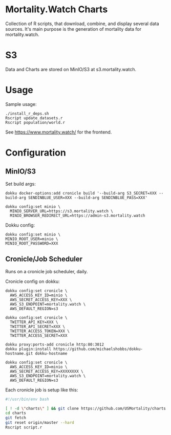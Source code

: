 # Mortality.Watch Charts
Collection of R scripts, that download, combine, and display several data sources.
It's main purpose is the generation of mortality data for mortality.watch.

# S3
Data and Charts are stored on MinIO/S3 at s3.mortality.watch.

# Usage
Sample usage:
```
./install_r_deps.sh
Rscript update_datasets.r
Rscript population/world.r
```

See https://www.mortality.watch/ for the frontend.

# Configuration

## MinIO/S3
Set build args:
```
dokku docker-options:add cronicle build '--build-arg S3_SECRET=XXX --build-arg SENDINBLUE_USER=XXX --build-arg SENDINBLUE_PASS=XXX'
```

```
dokku config:set minio \
  MINIO_SERVER_URL=https://s3.mortality.watch \
  MINIO_BROWSER_REDIRECT_URL=https://admin-s3.mortality.watch
```

Dokku config:
```
dokku config:set minio \
MINIO_ROOT_USER=minio \
MINIO_ROOT_PASSWORD=XXX
```

## Cronicle/Job Scheduler
Runs on a cronicle job scheduler, daily.

Cronicle config on dokku:
```
dokku config:set cronicle \
  AWS_ACCESS_KEY_ID=minio \
  AWS_SECRET_ACCESS_KEY=XXX \
  AWS_S3_ENDPOINT=mortality.watch \
  AWS_DEFAULT_REGION=s3

dokku config:set cronicle \
  TWITTER_API_KEY=XXX \
  TWITTER_API_SECRET=XXX \
  TWITTER_ACCESS_TOKEN=XXX \
  TWITTER_ACCESS_SECRET=XXX
```

```
dokku proxy:ports-add cronicle http:80:3012
dokku plugin:install https://github.com/michaelshobbs/dokku-hostname.git dokku-hostname

dokku config:set cronicle \
  AWS_ACCESS_KEY_ID=minio \
  AWS_SECRET_ACCESS_KEY=XXXXXXXX \
  AWS_S3_ENDPOINT=mortality.watch \
  AWS_DEFAULT_REGION=s3
```

Each cronicle job is setup like this:
```sh
#!/usr/bin/env bash

[ ! -d \"charts\" ] && git clone https://github.com/USMortality/charts.git
cd charts
git fetch
git reset origin/master --hard
Rscript script.r
```
